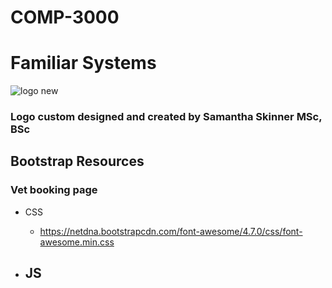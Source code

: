 # COMP-3000
# Familiar Systems
 ![logo new](https://user-images.githubusercontent.com/44809906/165976920-ea7a2778-9346-4bd1-bb10-89e46d5d5b80.png)
### Logo custom designed and created by Samantha Skinner MSc, BSc


## Bootstrap Resources
### Vet booking page
- CSS
    - https://netdna.bootstrapcdn.com/font-awesome/4.7.0/css/font-awesome.min.css

- JS
    - 
